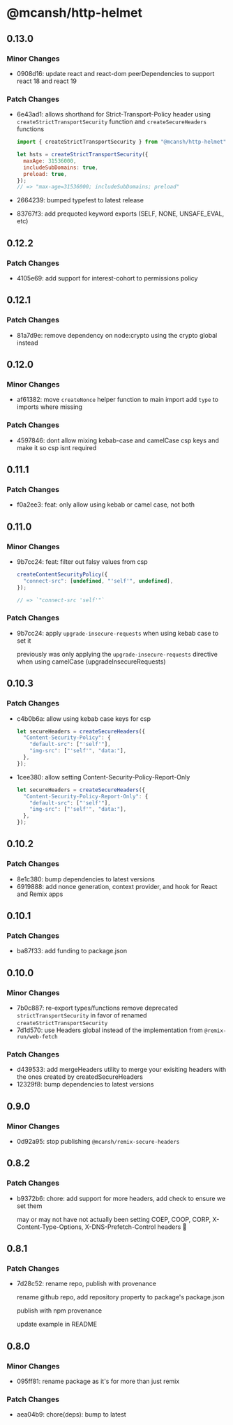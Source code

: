 # @mcansh/http-helmet

## 0.13.0

### Minor Changes

- 0908d16: update react and react-dom peerDependencies to support react 18 and react 19

### Patch Changes

- 6e43ad1: allows shorthand for Strict-Transport-Policy header using `createStrictTransportSecurity` function and `createSecureHeaders` functions

  ```js
  import { createStrictTransportSecurity } from "@mcansh/http-helmet";

  let hsts = createStrictTransportSecurity({
    maxAge: 31536000,
    includeSubDomains: true,
    preload: true,
  });
  // => "max-age=31536000; includeSubDomains; preload"
  ```

- 2664239: bumped typefest to latest release
- 83767f3: add prequoted keyword exports (SELF, NONE, UNSAFE_EVAL, etc)

## 0.12.2

### Patch Changes

- 4105e69: add support for interest-cohort to permissions policy

## 0.12.1

### Patch Changes

- 81a7d9e: remove dependency on node:crypto using the crypto global instead

## 0.12.0

### Minor Changes

- af61382: move `createNonce` helper function to main import
  add `type` to imports where missing

### Patch Changes

- 4597846: dont allow mixing kebab-case and camelCase csp keys and make it so csp isnt required

## 0.11.1

### Patch Changes

- f0a2ee3: feat: only allow using kebab or camel case, not both

## 0.11.0

### Minor Changes

- 9b7cc24: feat: filter out falsy values from csp

  ```js
  createContentSecurityPolicy({
    "connect-src": [undefined, "'self'", undefined],
  });

  // => `"connect-src 'self'"`
  ```

### Patch Changes

- 9b7cc24: apply `upgrade-insecure-requests` when using kebab case to set it

  previously was only applying the `upgrade-insecure-requests` directive when using camelCase (upgradeInsecureRequests)

## 0.10.3

### Patch Changes

- c4b0b6a: allow using kebab case keys for csp

  ```js
  let secureHeaders = createSecureHeaders({
    "Content-Security-Policy": {
      "default-src": ["'self'"],
      "img-src": ["'self'", "data:"],
    },
  });
  ```

- 1cee380: allow setting Content-Security-Policy-Report-Only

  ```js
  let secureHeaders = createSecureHeaders({
    "Content-Security-Policy-Report-Only": {
      "default-src": ["'self'"],
      "img-src": ["'self'", "data:"],
    },
  });
  ```

## 0.10.2

### Patch Changes

- 8e1c380: bump dependencies to latest versions
- 6919888: add nonce generation, context provider, and hook for React and Remix apps

## 0.10.1

### Patch Changes

- ba87f33: add funding to package.json

## 0.10.0

### Minor Changes

- 7b0c887: re-export types/functions remove deprecated `strictTransportSecurity` in favor of renamed `createStrictTransportSecurity`
- 7d1d570: use Headers global instead of the implementation from `@remix-run/web-fetch`

### Patch Changes

- d439533: add mergeHeaders utility to merge your exisiting headers with the ones created by createdSecureHeaders
- 12329f8: bump dependencies to latest versions

## 0.9.0

### Minor Changes

- 0d92a95: stop publishing `@mcansh/remix-secure-headers`

## 0.8.2

### Patch Changes

- b9372b6: chore: add support for more headers, add check to ensure we set them

  may or may not have not actually been setting COEP, COOP, CORP, X-Content-Type-Options, X-DNS-Prefetch-Control headers 😬

## 0.8.1

### Patch Changes

- 7d28c52: rename repo, publish with provenance

  rename github repo, add repository property to package's package.json

  publish with npm provenance

  update example in README

## 0.8.0

### Minor Changes

- 095ff81: rename package as it's for more than just remix

### Patch Changes

- aea04b9: chore(deps): bump to latest
